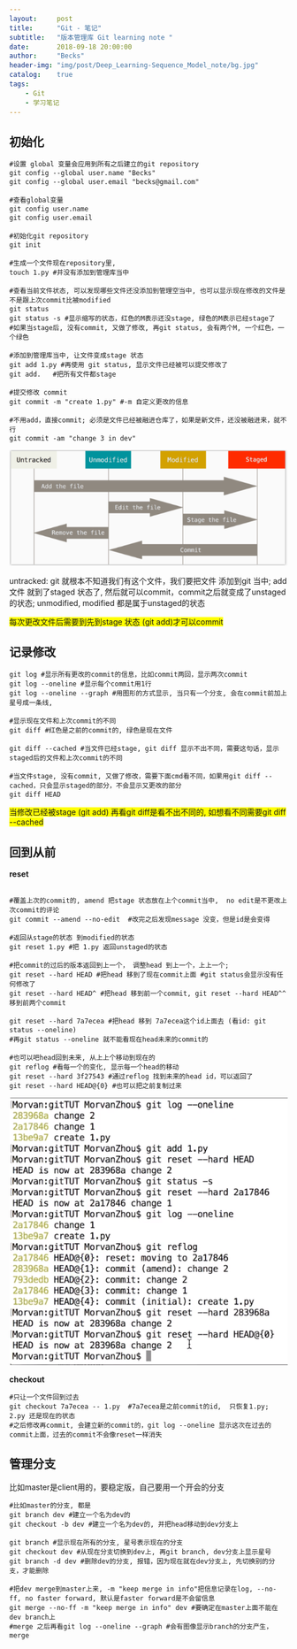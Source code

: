 ```yaml
---
layout:     post
title:      "Git - 笔记"
subtitle:   "版本管理库 Git learning note "
date:       2018-09-18 20:00:00
author:     "Becks"
header-img: "img/post/Deep_Learning-Sequence_Model_note/bg.jpg"
catalog:    true
tags:
    - Git
    - 学习笔记
---
```



## 初始化

```shell
#设置 global 变量会应用到所有之后建立的git repository
git config --global user.name "Becks"   
git config --global user.email "becks@gmail.com" 

#查看global变量
git config user.name 
git config user.email 

#初始化git repository
git init

#生成一个文件现在repository里,
touch 1.py #并没有添加到管理库当中

#查看当前文件状态, 可以发现哪些文件还没添加到管理空当中, 也可以显示现在修改的文件是不是跟上次commit比被modified
git status
git status -s #显示缩写的状态，红色的M表示还没stage, 绿色的M表示已经stage了
#如果当stage后, 没有commit, 又做了修改, 再git status, 会有两个M, 一个红色，一个绿色

#添加到管理库当中, 让文件变成stage 状态
git add 1.py #再使用 git status, 显示文件已经被可以提交修改了
git add.   #把所有文件都stage

#提交修改 commit 
git commit -m "create 1.py" #-m 自定义更改的信息

#不用add，直接commit; 必须是文件已经被融进仓库了，如果是新文件，还没被融进来，就不行
git commit -am "change 3 in dev"
```

![](/img/post/git-note/gitpic1.png)

untracked: git 就根本不知道我们有这个文件，我们要把文件 添加到git 当中; add 文件 就到了staged 状态了, 然后就可以commit，commit之后就变成了unstaged 的状态;  unmodified, modified 都是属于unstaged的状态

<span style="background-color: #FFFF00">每次更改文件后需要到先到stage 状态 (git add)才可以commit </span>

## 记录修改

```shell
git log #显示所有更改的commit的信息，比如commit两回，显示两次commit
git log --oneline #显示每个commit用1行
git log --oneline --graph #用图形的方式显示, 当只有一个分支, 会在commit前加上星号成一条线,

#显示现在文件和上次commit的不同
git diff #红色是之前的commit的, 绿色是现在文件

git diff --cached #当文件已经stage, git diff 显示不出不同，需要这句话，显示staged后的文件和上次commit的不同

#当文件stage, 没有commit, 又做了修改，需要下面cmd看不同，如果用git diff --cached，只会显示staged的部分，不会显示又更改的部分
git diff HEAD 
```
<span style="background-color: #FFFF00">当修改已经被stage (git add) 再看git diff是看不出不同的, 如想看不同需要git diff --cached </span>

## 回到从前

**reset** 
```shell

#覆盖上次的commit的, amend 把stage 状态放在上个commit当中,  no edit是不更改上次commit的评论
git commit --amend --no-edit  #改完之后发现message 没变，但是id是会变得

#返回从stage的状态 到modified的状态
git reset 1.py #把 1.py 返回unstaged的状态

#把commit的过后的版本返回到上一个， 调整head 到上一个，上上一个; 
git reset --hard HEAD #把head 移到了现在commit上面 #git status会显示没有任何修改了
git reset --hard HEAD^ #把head 移到前一个commit, git reset --hard HEAD^^ 移到前两个commit

git reset --hard 7a7ecea #把head 移到 7a7ecea这个id上面去 (看id: git status --oneline)
#再git status --oneline 就不能看现在head未来的commit的

#也可以吧head回到未来, 从上上个移动到现在的
git reflog #看每一个的变化, 显示每一个head的移动
git reset --hard 3f27543 #通过reflog 找到未来的head id，可以返回了
git reset --hard HEAD@{0} #也可以把之前复制过来
```
![](/img/post/git-note/gitpic2.png)

**checkout** 
```shell
#只让一个文件回到过去
git checkout 7a7ecea -- 1.py  #7a7ecea是之前commit的id,  只恢复1.py; 2.py 还是现在的状态
#之后修改再commit, 会建立新的commit的，git log --oneline 显示这次在过去的commit上面，过去的commit不会像reset一样消失
```

## 管理分支

比如master是client用的，要稳定版，自己要用一个开会的分支
```shell
#比如master的分支, 都是
git branch dev #建立一个名为dev的
git checkout -b dev #建立一个名为dev的, 并把head移动到dev分支上

git branch #显示现在所有的分支, 星号表示现在的分支
git checkout dev #从现在分支切换到dev上, 再git branch, dev分支上显示星号
git branch -d dev #删除dev的分支, 报错，因为现在就在dev分支上, 先切换别的分支，才能删除

#把dev merge到master上来, -m "keep merge in info"把信息记录在log, --no-ff, no faster forward, 默认是faster forward是不会留信息
git merge --no-ff -m "keep merge in info" dev #要确定在master上面不能在dev branch上
#merge 之后再看git log --oneline --graph #会有图像显示branch的分支产生，merge
```


